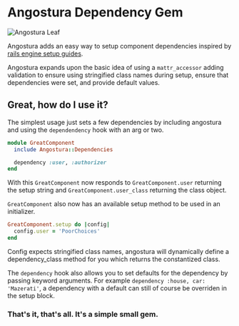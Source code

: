 # Angostura Dependency Gem

![Angostura Leaf](http://i.imgur.com/gHIhrzU.png)

Angostura adds an easy way to setup component dependencies inspired by [rails engine setup guides](http://guides.rubyonrails.org/engines.html#configuring-an-engine).

Angostura expands upon the basic idea of using a `mattr_accessor` adding validation to ensure using stringified class names during setup, ensure that dependencies were set, and provide default values.

## Great, how do I use it?

The simplest usage just sets a few dependencies by including angostura and using the `dependendency` hook with an arg or two.

```ruby
module GreatComponent
  include Angostura::Dependencies

  dependency :user, :authorizer
end
```

With this `GreatComponent` now responds to `GreatComponent.user` returning the setup string and `GreatComponent.user_class` returning the class object.

`GreatComponent` also now has an available setup method to be used in an initializer.

```ruby
GreatComponent.setup do |config|
  config.user = 'PoorChoices'
end
```

Config expects stringified class names, angostura will dynamically define a dependency_class method for you which returns the constantized class.

The `dependency` hook also allows you to set defaults for the dependency by passing keyword arguments. For example `dependency :house, car: 'Mazerati'`, a dependency with a default can still of course be overriden in the setup block.

### That's it, that's all. It's a simple small gem.
